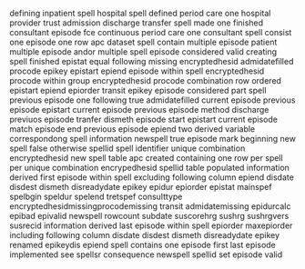 defining inpatient spell hospital spell defined period care one hospital provider trust admission discharge transfer spell made one finished consultant episode fce continuous period care one consultant spell consist one episode one row apc dataset spell contain multiple episode patient multiple episode andor multiple spell episode considered valid creating spell finished epistat equal following missing encryptedhesid admidatefilled procode epikey epistart epiend episode within spell encryptedhesid procode within group encryptedhesid procode combination row ordered epistart epiend epiorder transit epikey episode considered part spell previous episode one following true admidatefilled current episode previous episode epistart current episode previous episode method discharge previuos episode tranfer dismeth episode start epistart current episode match episode end previous episode epiend two derived variable correspondong spell information newspell true episode mark beginning new spell false otherwise spellid spell identifier unique combination encryptedhesid new spell table apc created containing one row per spell per unique combination encrypedhesid spellid table populated information derived first episode within spell excluding following column epiend disdate disdest dismeth disreadydate epikey epidur epiorder epistat mainspef spelbgin speldur spelend tretspef consulttype encryptedhesidmissingprocodemissing transit admidatemissing epidurcalc epibad epivalid newspell rowcount subdate suscorehrg sushrg sushrgvers susrecid information derived last episode within spell epiorder maxepiorder including following column disdate disdest dismeth disreadydate epikey renamed epikeydis epiend spell contains one episode first last episode implemented see spellsr consequence newspell spellid set episode valid